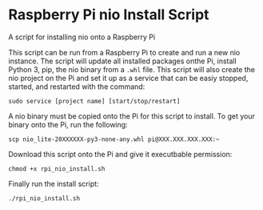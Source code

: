 # Raspberry Pi nio Install Script
A script for installing nio onto a Raspberry Pi

This script can be run from a Raspberry Pi to create and run a new nio instance. The script will update all installed packages onthe Pi, install Python 3, pip, the nio binary from a `.whl` file. This script will also create the nio project on the Pi and set it up as a service that can be easiy stopped, started, and restarted with the command:
```
sudo service [project name] [start/stop/restart]
```

A nio binary must be copied onto the Pi for this script to install.
To get your binary onto the Pi, run the following:
```
scp nio_lite-20XXXXXX-py3-none-any.whl pi@XXX.XXX.XXX.XXX:~
```

Download this script onto the Pi and give it executbable permission:
```
chmod +x rpi_nio_install.sh
```

Finally run the install script:
```
./rpi_nio_install.sh
```
